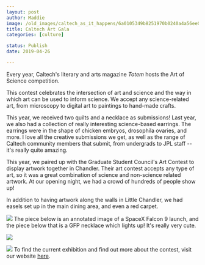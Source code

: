 ```yaml
---
layout: post
author: Maddie
image: /old_images/caltech_as_it_happens/6a0105349b8251970b0240a4a56ee0200b.jpg
title: Caltech Art Gala
categories: [culture]

status: Publish
date: 2019-04-26

---
```

Every year, Caltech's literary and arts magazine *Totem* hosts the Art of Science competition. 

This contest celebrates the intersection of art and science and the way in which art can be used to inform science. We accept any science-related art, from microscopy to digital art to paintings to hand-made crafts. 

This year, we received two quilts and a necklace as submissions! Last year, we also had a collection of really interesting science-based earrings. The earrings were in the shape of chicken embryos, drosophila ovaries, and more. I love all the creative submissions we get, as well as the range of Caltech community members that submit, from undergrads to JPL staff -- it's really quite amazing.

This year, we paired up with the Graduate Student Council's Art Contest to display artwork together in Chandler. Their art contest accepts any type of art, so it was a great combination of science and non-science related artwork. At our opening night, we had a crowd of hundreds of people show up!

In addition to having artwork along the walls in Little Chandler, we had easels set up in the main dining area, and even a red carpet.


![](/old_images/caltech_as_it_happens/6a0105349b8251970b0240a4a56ee4200b.jpg)
The piece below is an annotated image of a SpaceX Falcon 9 launch, and the piece below that is a GFP necklace which lights up! It's really very cute.


![](/old_images/caltech_as_it_happens/6a0105349b8251970b0240a4a56edc200b.jpg)


![](/old_images/caltech_as_it_happens/6a0105349b8251970b0240a4a56ef6200b.jpg)
To find the current exhibition and find out more about the contest, visit our website [here](https://artofscience.caltech.edu/exhibition).